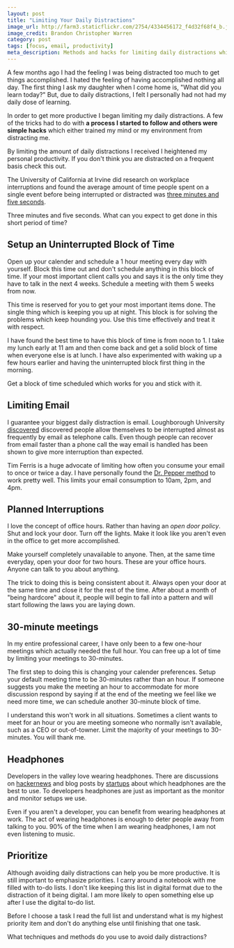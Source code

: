 ```yaml
---
layout: post
title: "Limiting Your Daily Distractions"
image_url: http://farm3.staticflickr.com/2754/4334456172_f4d32f68f4_b.jpg
image_credit: Brandon Christopher Warren
category: post
tags: [focus, email, productivity]
meta_description: Methods and hacks for limiting daily distractions which get in the way of being productive.
---
```


A few months ago I had the feeling I was being distracted too much to get things accomplished. I hated the feeling of having accomplished nothing all day. The first thing I ask my daughter when I come home is, "What did you learn today?" But, due to daily distractions, I felt I personally had not had my daily dose of learning.

In order to get more productive I began limiting my daily distractions. A few of the tricks had to do with __a process I started to follow and others were simple hacks__ which either trained my mind or my environment from distracting me.

By limiting the amount of daily distractions I received I heightened my personal productivity. If you don't think you are distracted on a frequent basis check this out.

The University of California at Irvine did research on workplace interruptions and found the average amount of time people spent on a single event before being interrupted or distracted was [three minutes and five seconds](http://businessjournal.gallup.com/content/23146/too-many-interruptions-work.aspx).

Three minutes and five seconds. What can you expect to get done in this short period of time?

## Setup an Uninterrupted Block of Time

Open up your calender and schedule a 1 hour meeting every day with yourself. Block this time out and don't schedule anything in this block of time. If your most important client calls you and says it is the only time they have to talk in the next 4 weeks. Schedule a meeting with them 5 weeks from now.

This time is reserved for you to get your most important items done. The single thing which is keeping you up at night. This block is for solving the problems which keep hounding you. Use this time effectively and treat it with respect.

I have found the best time to have this block of time is from noon to 1. I take my lunch early at 11 am and then come back and get a solid block of time when everyone else is at lunch. I have also experimented with waking up a few hours earlier and having the uninterrupted block first thing in the morning.

Get a block of time scheduled which works for you and stick with it.

## Limiting Email

I guarantee your biggest daily distraction is email. Loughborough University [discovered](http://interruptions.net/literature/Jackson-JOSIT-01.pdf) discovered people allow themselves to be interrupted almost as frequently by email as telephone calls. Even though people can recover from email faster than a phone call the way email is handled has been shown to give more interruption than expected.

Tim Ferris is a huge advocate of limiting how often you consume your email to once or twice a day. I have personally found the [Dr. Pepper method](http://michaelspain.blogspot.com/2007/06/recognizing-eliminating-your-typical.html) to work pretty well. This limits your email consumption to 10am, 2pm, and 4pm.

## Planned Interruptions

I love the concept of office hours. Rather than having an _open door policy_. Shut and lock your door. Turn off the lights. Make it look like you aren't even in the office to get more accomplished.

Make yourself completely unavailable to anyone. Then, at the same time everyday, open your door for two hours. These are your office hours. Anyone can talk to you about anything.

The trick to doing this is being consistent about it. Always open your door at the same time and close it for the rest of the time. After about a month of "being hardcore" about it, people will begin to fall into a pattern and will start following the laws you are laying down. 

## 30-minute meetings

In my entire professional career, I have only been to a few one-hour meetings which actually needed the full hour. You can free up a lot of time by limiting your meetings to 30-minutes.

The first step to doing this is changing your calender preferences. Setup your default meeting time to be 30-minutes rather than an hour. If someone suggests you make the meeting an hour to accommodate for more discussion respond by saying if at the end of the meeting we feel like we need more time, we can schedule another 30-minute block of time.

I understand this won't work in all situations. Sometimes a client wants to meet for an hour or you are meeting someone who normally isn't available, such as a CEO or out-of-towner. Limit the majority of your meetings to 30-minutes. You will thank me.

## Headphones
Developers in the valley love wearing headphones. There are discussions on [hackernews](http://news.ycombinator.com/item?id=4524516) and blog posts by [startups](http://priceonomics.com/headphones/) about which headphones are the best to use. To developers headphones are just as important as the monitor and monitor setups we use.

Even if you aren't a developer, you can benefit from wearing headphones at work. The act of wearing headphones is enough to deter people away from talking to you. 90% of the time when I am wearing headphones, I am not even listening to music.

## Prioritize

Although avoiding daily distractions can help you be more productive. It is still important to emphasize priorities. I carry around a notebook with me filled with to-do lists. I don't like keeping this list in digital format due to the distraction of it being digital. I am more likely to open something else up after I use the digital to-do list.

Before I choose a task I read the full list and understand what is my highest priority item and don't do anything else until finishing that one task.

What techniques and methods do you use to avoid daily distractions?

